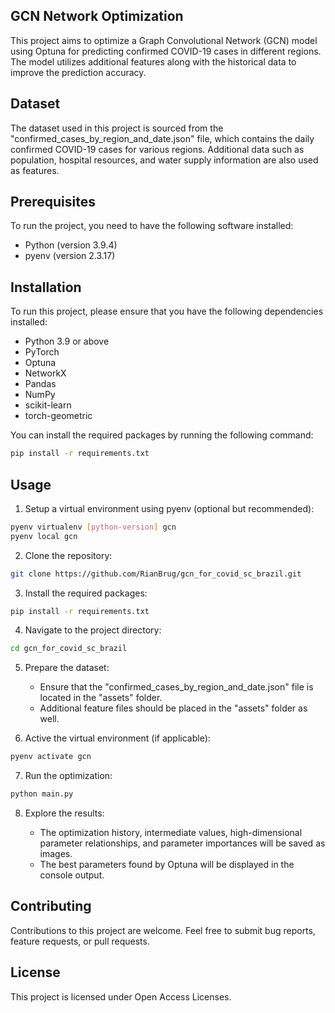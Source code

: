 ## GCN Network Optimization

This project aims to optimize a Graph Convolutional Network (GCN) model using Optuna for predicting confirmed COVID-19 cases in different regions. The model utilizes additional features along with the historical data to improve the prediction accuracy.

## Dataset

The dataset used in this project is sourced from the "confirmed_cases_by_region_and_date.json" file, which contains the daily confirmed COVID-19 cases for various regions. Additional data such as population, hospital resources, and water supply information are also used as features.

## Prerequisites

To run the project, you need to have the following software installed:

- Python (version 3.9.4)
- pyenv (version 2.3.17)

## Installation

To run this project, please ensure that you have the following dependencies installed:

- Python 3.9 or above
- PyTorch
- Optuna
- NetworkX
- Pandas
- NumPy
- scikit-learn
- torch-geometric

You can install the required packages by running the following command:

```bash
pip install -r requirements.txt
```

## Usage

1. Setup a virtual environment using pyenv (optional but recommended):
    
```bash
pyenv virtualenv [python-version] gcn
pyenv local gcn
```

2. Clone the repository:

```bash
git clone https://github.com/RianBrug/gcn_for_covid_sc_brazil.git
```

3. Install the required packages:

```bash
pip install -r requirements.txt
```

4. Navigate to the project directory:

```bash
cd gcn_for_covid_sc_brazil
```

5. Prepare the dataset:

   - Ensure that the "confirmed_cases_by_region_and_date.json" file is located in the "assets" folder.
   - Additional feature files should be placed in the "assets" folder as well.


6. Active the virtual environment (if applicable):

```bash
pyenv activate gcn
```

7. Run the optimization:

```bash
python main.py
```

8. Explore the results:

   - The optimization history, intermediate values, high-dimensional parameter relationships, and parameter importances will be saved as images.
   - The best parameters found by Optuna will be displayed in the console output.

## Contributing

Contributions to this project are welcome. Feel free to submit bug reports, feature requests, or pull requests.

## License

This project is licensed under Open Access Licenses.
```
